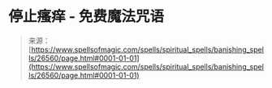 <!--yml

category: 未分类

date: 2024-06-12 19:14:40

-->

# 停止瘙痒 - 免费魔法咒语

> 来源：[https://www.spellsofmagic.com/spells/spiritual_spells/banishing_spells/26560/page.html#0001-01-01](https://www.spellsofmagic.com/spells/spiritual_spells/banishing_spells/26560/page.html#0001-01-01)
